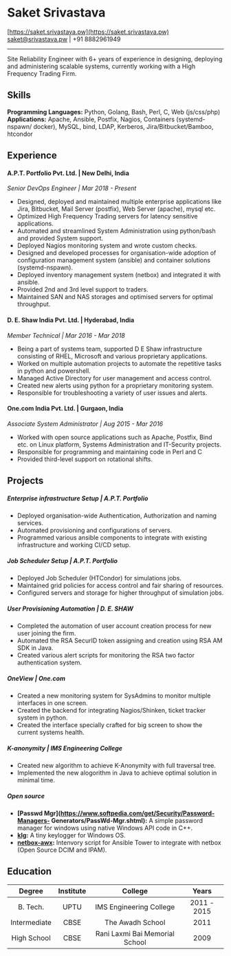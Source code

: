 # Saket Srivastava
[https://saket.srivastava.pw](https://saket.srivastava.pw)  
[saket@srivastava.pw](mailto:saket@srivastava.pw) | +91 8882961949

--------------------------------------------------------------------------------

Site Reliability Engineer with 6+ years of experience in designing, deploying
and administering scalable systems, currently working with a High Frequency Trading
 Firm.
 
## Skills

**Programming Languages:** Python, Golang, Bash, Perl, C, Web (js/css/php)  
**Applications:** Apache, Ansible, Postfix, Nagios, Containers (systemd-nspawn/
  docker), MySQL, bind, LDAP, Kerberos, Jira/Bitbucket/Bamboo, htcondor  

## Experience

#### A.P.T. Portfolio Pvt. Ltd. | New Delhi, India
*Senior DevOps Engineer | Mar 2018 - Present*

* Designed, deployed and maintained multiple enterprise applications like
 Jira, Bitbucket, Mail Server (postfix), Web Server (apache), mysql etc.
* Optimized High Frequency Trading servers for latency sensitive applications.
* Automated and streamlined System Administration using python/bash and provided System support.
* Deployed Nagios monitoring system and wrote custom checks.
* Designed and developed processes for organisation-wide adoption of
configuration management system (ansible) and container solutions (systemd-nspawn).
* Deployed inventory management system (netbox) and integrated it with ansible.
* Provided 2nd and 3rd level support to traders.
* Maintained SAN and NAS storages and optimised servers for optimal throughput.

#### D. E. Shaw India Pvt. Ltd. | Hyderabad, India
*Member Technical | Mar 2016 - Mar 2018*

* Being a part of systems team, supported D E Shaw infrastructure consisting
of RHEL, Microsoft and various proprietary applications.
* Worked on multiple automation projects to automate the repetitive tasks in
 python and powershell.
* Managed Active Directory for user management and access control.
* Created new alerts using python for a proprietary monitoring system.
* Responsible for troubleshooting a variety of user issues and alerts.

#### One.com India Pvt. Ltd. | Gurgaon, India
*Associate System Administrator | Aug 2015 - Mar 2016*

* Worked with open source applications such as Apache, Postfix, Bind etc. on
Linux platform, Systems Administration and IT-Security projects.
* Responsible for programming and maintaining code in Perl and C
* Provided third-level support on rotational shifts.

## Projects

##### Enterprise infrastructure Setup | A.P.T. Portfolio
* Deployed organisation-wide Authentication, Authorization and naming services.
* Automated provisioning and configurations of servers.
* Programmed various ansible components to integrate with existing infrastructure
 and working CI/CD setup.

##### Job Scheduler Setup | A.P.T. Portfolio
* Deployed Job Scheduler (HTCondor) for simulations jobs.
* Maintained grid policies for access control and fair sharing of resources.
* Configured servers and storage for higher throughput of simulation jobs.

##### User Provisioning Automation | D. E. SHAW
* Completed the automation of user account creation process for new user joining
 the firm.
* Automated the RSA SecurID token assigning and creation using RSA AM SDK in Java.
* Created various alert scripts for monitoring the RSA two factor authentication
 system.

##### OneView | One.com
* Created a new monitoring system for SysAdmins to monitor multiple interfaces
in one screen.
* Created the backend for integrating Nagios/Shinken, ticket tracker system in
 python.
* Created the interface specially crafted for big screen to show the current
 systems health.

##### K-anonymity | IMS Engineering College
* Created new algorithm to achieve K-Anonymity with full traversal tree.
* Implemented the new alogorithm in Java to achieve optimal solution in minimal
 time.

##### Open source
* **[Passwd Mgr](https://www.softpedia.com/get/Security/Password-Managers-
  Generators/PassWd-Mgr.shtml):** A simple password manager for windows using
  native Windows API code in C++.
* **[klg](https://github.com/sakbhav/Klg):** A tiny keylogger for Windows OS.
* **[netbox-awx](https://github.com/sakbhav/netbox-awx):** Intenvory script for
 Ansible Tower to integrate with netbox (Open Source DCIM and IPAM).
 
## Education

| Degree        | Institute | College                        | Years       |
|:-------------:|:---------:|:------------------------------:|:-----------:|
| B. Tech.      | UPTU      | IMS Engineering College        | 2011 - 2015 |
| Intermediate  | CBSE      | The Awadh School               | 2011        |
| High School   | CBSE      | Rani Laxmi Bai Memorial School | 2009        |

